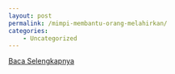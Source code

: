 ```yaml
---
layout: post
permalink: /mimpi-membantu-orang-melahirkan/
categories:
    - Uncategorized
---
```


[Baca Selengkapnya](/07)